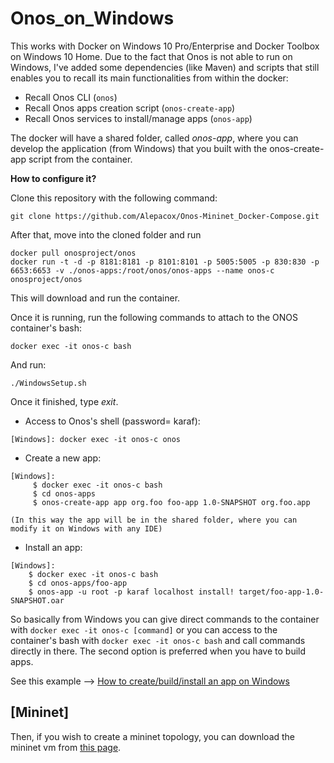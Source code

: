 # Onos_on_Windows
This works with Docker on Windows 10 Pro/Enterprise and Docker Toolbox on Windows 10 Home.
Due to the fact that Onos is not able to run on Windows, I've added some dependencies (like Maven) and scripts that still enables you to recall its main functionalities from within the docker:
- Recall Onos CLI (```onos```)
- Recall Onos apps creation script (```onos-create-app```)
- Recall Onos services to install/manage apps (```onos-app```) 

The docker will have a shared folder, called _onos-app_, where you can develop the application (from Windows) that you built with the onos-create-app script from the container.

**How to configure it?**

Clone this repository with the following command:
```
git clone https://github.com/Alepacox/Onos-Mininet_Docker-Compose.git
```
After that, move into the cloned folder and run 
```
docker pull onosproject/onos
docker run -t -d -p 8181:8181 -p 8101:8101 -p 5005:5005 -p 830:830 -p 6653:6653 -v ./onos-apps:/root/onos/onos-apps --name onos-c onosproject/onos
```
This will download and run the container.

Once it is running, run the following commands to attach to the ONOS container's bash:
```
docker exec -it onos-c bash
```
And run:
```
./WindowsSetup.sh
```
Once it finished, type _exit_.

- Access to Onos's shell (password= karaf):
```
[Windows]: docker exec -it onos-c onos
```
 - Create a new app:
```
[Windows]: 
     $ docker exec -it onos-c bash
     $ cd onos-apps
     $ onos-create-app app org.foo foo-app 1.0-SNAPSHOT org.foo.app
 
(In this way the app will be in the shared folder, where you can modify it on Windows with any IDE)
```
 - Install an app:
 ```
 [Windows]: 
     $ docker exec -it onos-c bash
     $ cd onos-apps/foo-app
     $ onos-app -u root -p karaf localhost install! target/foo-app-1.0-SNAPSHOT.oar
 ```
So basically from Windows you can give direct commands to the container with ```docker exec -it onos-c [command]```
or you can access to the container's bash with ```docker exec -it onos-c bash``` and call commands directly in there.
The second option is preferred when you have to build apps. 

See this example --> [How to create/build/install an app on Windows](https://github.com/Alepacox/Onos-Mininet_Docker-Compose/blob/master/%5BSample%5DCreateApp_Windows.md)

[Mininet]
--------------------------------------------
Then, if you wish to create a mininet topology, you can download the mininet vm from [this page](https://github.com/mininet/mininet/wiki/Mininet-VM-Images).
